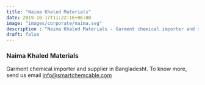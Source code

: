 ```yaml
---
title: "Naima Khaled Materials"
date: 2019-10-17T11:22:16+06:00
image: "images/corporate/naima.svg"
description : "Naima Khaled Materials - Garment chemical importer and supplier in Bangladesh"
draft: false
---
```


### Naima Khaled Materials

Garment chemical importer and supplier in Bangladesht. To know more, send us email info@smartchemcable.com